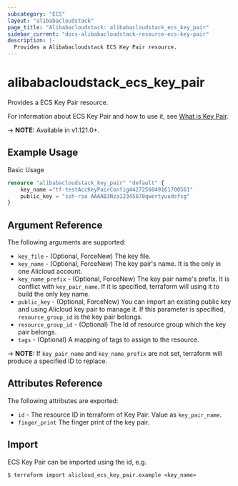 ```yaml
---
subcategory: "ECS"
layout: "alibabacloudstack"
page_title: "Alibabacloudstack: alibabacloudstack_ecs_key_pair"
sidebar_current: "docs-alibabacloudstack-resource-ecs-key-pair"
description: |-
  Provides a Alibabacloudstack ECS Key Pair resource.
---
```


# alibabacloudstack\_ecs\_key\_pair

Provides a ECS Key Pair resource.

For information about ECS Key Pair and how to use it, see [What is Key Pair](https://help.aliyun.com/apsara/enterprise/v_3_16_0_20220117/ecs/enterprise-developer-guide/CreateKeyPair-1.html?spm=a2c4g.14484438.10001.356).

-> **NOTE:** Available in v1.121.0+.

## Example Usage

Basic Usage

```terraform
resource "alibabacloudstack_key_pair" "default" {
	key_name ="tf-testAccKeyPairConfig4427256049161700561"
	public_key = "ssh-rsa AAAAB3Nza12345678qwertyuudsfsg"
}

```

## Argument Reference

The following arguments are supported:

* `key_file` - (Optional, ForceNew) The key file.
* `key_name` - (Optional, ForceNew) The key pair's name. It is the only in one Alicloud account.
* `key_name_prefix` - (Optional, ForceNew) The key pair name's prefix. It is conflict with `key_pair_name`. If it is specified, terraform will using it to build the only key name.
* `public_key` - (Optional, ForceNew) You can import an existing public key and using Alicloud key pair to manage it. If this parameter is specified, `resource_group_id` is the key pair belongs.
* `resource_group_id` - (Optional) The Id of resource group which the key pair belongs.
* `tags` - (Optional) A mapping of tags to assign to the resource.

-> **NOTE:** If `key_pair_name` and `key_name_prefix` are not set, terraform will produce a specified ID to replace.

## Attributes Reference

The following attributes are exported:

* `id` - The resource ID in terraform of Key Pair. Value as `key_pair_name`.
* `finger_print` The finger print of the key pair.

## Import

ECS Key Pair can be imported using the id, e.g.

```
$ terraform import alicloud_ecs_key_pair.example <key_name>
```
